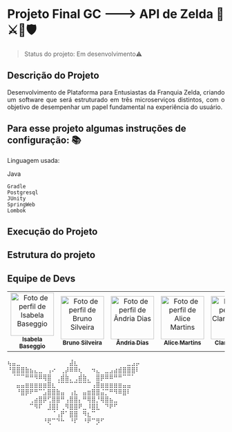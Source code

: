 # Projeto Final GC ---> API de Zelda 🧝⚔️🏹🛡️ </h1>

>Status do projeto: Em desenvolvimento:warning:

## Descrição do Projeto
<p align="justify"> Desenvolvimento de Plataforma para Entusiastas da Franquia Zelda, criando um software que será estruturado em três microserviços distintos, com o objetivo de desempenhar um papel fundamental na experiência do usuário. </p>

## Para esse projeto algumas instruções de configuração: :books:
Linguagem usada:
<p> Java </p>

```
Gradle
Postgresql
JUnity
SpringWeb
Lombok
```
## Execução do Projeto

## Estrutura do projeto

## Equipe de Devs

<table>
  <tr>
    <td align="center">
      <a href="#">
       <img src="https://github.com/IsabelaBaseggio.png" width="100px;" alt="Foto de perfil de Isabela Baseggio"/><br>
        <sub>
          <b>Isabela Baseggio</b>
        </sub>
      </a>
    </td>
    <td align="center">
      <a href="#">
        <img src="https://github.com/bruno-ssilveira.png" width="100px;" alt="Foto de perfil de Bruno Silveira"/><br>
        <sub>
          <b>Bruno Silveira</b>
        </sub>
      </a>
    </td>
    <td align="center">
      <a href="#">
        <img src="https://github.com/andria-gif.png" width="100px;" alt="Foto de perfil de Ândria Dias"/><br>
        <sub>
          <b>Ândria Dias</b>
        </sub>
      </a>
    </td>
    <td align="center">
      <a href="#">
        <img src="https://github.com/bunnydetails.png" width="100px;" alt="Foto de perfil de Alice Martins"/><br>
        <sub>
          <b>Alice Martins</b>
        </sub>
      </a>
    </td>
    <td align="center">
      <a href="#">
        <img src="https://github.com/Clarke2302.png" width="100px;" alt="Foto de perfil de Clarke Brasil"/><br>
        <sub>
          <b>Clarke Brasil</b>
        </sub>
      </a>
    </td>
  </tr>
</table>




⢦⣤⣀⠀⠀⠀⠀⠀⠀⠀⠀⠀⠀⠀⣼⣆⠀⠀⠀⠀⠀⠀⠀⠀⠀⠀⠀⣀⣠⡤
⠘⣿⣿⣿⣷⣦⣄⣀⠀⢠⠔⠀⢀⡼⠿⠿⢆⠀⠀⠲⣄⠀⣀⣠⣴⣾⣿⣿⣿⠇
⠀⠈⠉⠉⠛⠛⠻⠿⢿⣿⠀⢀⣾⣷⡀⢀⣾⣷⡀⠀⣿⡿⠿⠿⠛⠛⠉⠉⠁⠀
⠀⠀⣤⣤⣶⣶⣶⣶⣶⣿⣆⠈⠉⠉⠉⠉⠉⠉⠉⢠⣿⣶⣶⣶⣶⣶⣤⣤⠀⠀
⠀⠀⠘⣿⡿⠟⠛⠉⣡⣿⣿⣷⣤⠀⢠⣆⠀⣤⣶⣿⣿⣬⡉⠛⠻⠿⣿⠇⠀⠀
⠀⠀⠀⠀⠀⢀⣴⣿⡿⢋⣿⣿⠛⢠⣿⣿⡄⠛⢿⣿⡘⢿⣿⣦⣀⠀⠀⠀⠀⠀
⠀⠀⠀⠀⠀⠉⠻⠏⠀⣸⣿⡇⢀⠻⣿⣿⠟⣀⠸⣿⣇⠀⠙⠟⠋⠀⠀⠀⠀⠀
⠀⠀⠀⠀⠀⠀⠀⠀⠀⠀⠈⢠⡟⠁⣿⣿⠀⠻⣆⠉⠀⠀⠀⠀⠀⠀⠀⠀⠀⠀
⠀⠀⠀⠀⠀⠀⠀⠀⠘⢟⠉⠙⠓⠀⠘⠏⠀⠘⠟⠉⡻⠋⠀⠀⠀⠀⠀⠀⠀⠀






